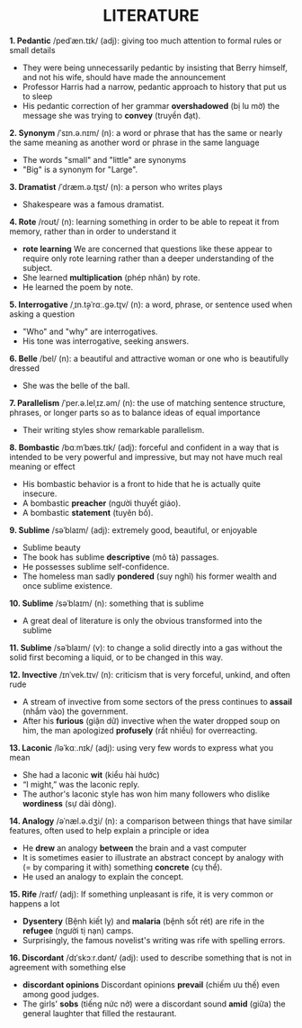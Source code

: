 <h1 align="center"><strong>LITERATURE</strong></h1>

**1. Pedantic** /pedˈæn.tɪk/ (adj): giving too much attention to formal rules or small details
- They were being unnecessarily pedantic by insisting that Berry himself, and not his wife, should have made the announcement
- Professor Harris had a narrow, pedantic approach to history that put us to sleep
- His pedantic correction of her grammar **overshadowed** (bị lu mờ) the message she was trying to **convey** (truyền đạt).

**2. Synonym** /ˈsɪn.ə.nɪm/ (n): a word or phrase that has the same or nearly the same meaning as another word or phrase in the same language
- The words "small" and "little" are synonyms
- "Big" is a synonym for "Large".

**3. Dramatist** /ˈdræm.ə.t̬ɪst/ (n): a person who writes plays
- Shakespeare was a famous dramatist.

**4. Rote** /roʊt/ (n): learning something in order to be able to repeat it from memory, rather than in order to understand it
- **rote learning** We are concerned that questions like these appear to require only rote learning rather than a deeper understanding of the subject.
- She learned **multiplication** (phép nhân) by rote.
- He learned the poem by note.

**5. Interrogative** /ˌɪn.t̬əˈrɑː.ɡə.t̬ɪv/ (n): a word, phrase, or sentence used when asking a question
- "Who" and "why" are interrogatives.
- His tone was interrogative, seeking answers.

**6. Belle** /bel/ (n): a beautiful and attractive woman or one who is beautifully dressed
- She was the belle of the ball.

**7. Parallelism** /ˈper.ə.lelˌɪz.əm/ (n): the use of matching sentence structure, phrases, or longer parts so as to balance ideas of equal importance
- Their writing styles show remarkable parallelism.

**8. Bombastic** /bɑːmˈbæs.tɪk/ (adj): forceful and confident in a way that is intended to be very powerful and impressive, but may not have much real meaning or effect
- His bombastic behavior is a front to hide that he is actually quite insecure.
- A bombastic **preacher** (người thuyết giáo).
- A bombastic **statement** (tuyên bố).


**9. Sublime** /səˈblaɪm/ (adj): extremely good, beautiful, or enjoyable
- Sublime beauty
- The book has sublime **descriptive** (mô tả) passages.
- He possesses sublime self-confidence.
- The homeless man sadly **pondered** (suy nghĩ) his former wealth and once sublime existence.

**10. Sublime** /səˈblaɪm/ (n): something that is sublime

- A great deal of literature is only the obvious transformed into the sublime

**11. Sublime** /səˈblaɪm/ (v): to change a solid directly into a gas without the solid first becoming a liquid, or to be changed in this way.

**12. Invective** /ɪnˈvek.tɪv/ (n): criticism that is very forceful, unkind, and often rude
- A stream of invective from some sectors of the press continues to **assail** (nhắm vào) the government.
- After his **furious** (giận dữ) invective when the water dropped soup on him, the man apologized **profusely** (rất nhiều) for overreacting.

**13. Laconic** /ləˈkɑː.nɪk/ (adj): using very few words to express what you mean
- She had a laconic **wit** (kiểu hài hước)
- “I might,” was the laconic reply.
- The author's laconic style has won him many followers who dislike **wordiness** (sự dài dòng).

**14. Analogy** /əˈnæl.ə.dʒi/ (n): a comparison between things that have similar features, often used to help explain a principle or idea
- He **drew** an analogy **between** the brain and a vast computer
- It is sometimes easier to illustrate an abstract concept by analogy with (= by comparing it with) something **concrete** (cụ thể).
- He used an analogy to explain the concept.

**15. Rife** /raɪf/ (adj): If something unpleasant is rife, it is very common or happens a lot
- **Dysentery** (Bệnh kiết lỵ) and **malaria** (bệnh sốt rét) are rife in the **refugee** (người tị nạn) camps.
- Surprisingly, the famous novelist's writing was rife with spelling errors.

**16. Discordant** /dɪˈskɔːr.dənt/ (adj): used to describe something that is not in agreement with something else
- **discordant opinions** Discordant opinions **prevail** (chiếm ưu thế) even among good judges.
- The girls' **sobs** (tiếng nức nở) were a discordant sound **amid** (giữa) the general laughter that filled the restaurant.


